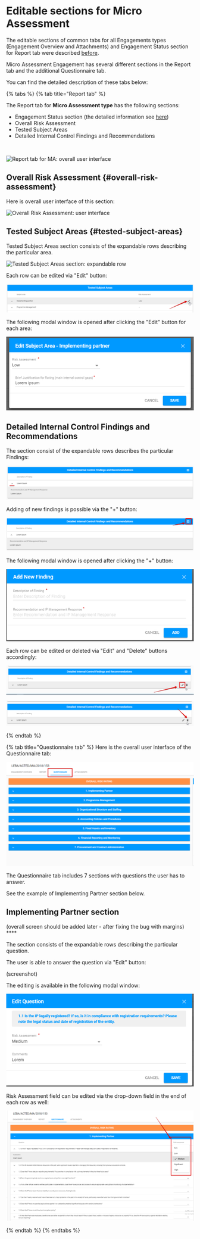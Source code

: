 # Editable sections for Micro Assessment

The editable sections of common tabs for all Engagements types \(Engagement Overview and Attachments\) and Engagement Status section for Report tab were described [before](../editable-tabs-for-all-engagements-types.md).

Micro Assessment Engagement has several different sections in the Report tab and the additional Questionnaire tab. 

You can find the detailed description of these tabs below:

{% tabs %}
{% tab title="Report tab" %}
  
The Report tab for **Micro Assessment type** has the following sections:

* Engagement Status section \(the detailed information see [here](https://new-company.gitbook.io/financial-assurance-module-documentation/~/edit/drafts/-LKaWK99qUYrh74gxVNi/product-end-user-documentation/engagements/edit-by-auditor/editable-tabs-for-all-engagements-types)\)
* Overall Risk Assessment
* Tested Subject Areas
* Detailed Internal Control Findings and Recommendations

​

![Report tab for MA: overall user interface](https://blobscdn.gitbook.com/v0/b/gitbook-28427.appspot.com/o/assets%2F-LJxF2RKg63Q700gpAQ8%2F-LKaWKDkPJAjRqVYilvP%2F-LKaYSaEDieEh4YOY7f-%2F62.png?alt=media&token=643f9794-f14b-47a8-8c7b-da8b71f02d33)

## Overall Risk Assessment {#overall-risk-assessment}

Here is overall user interface of this section:​

![Overall Risk Assessment: user interface](https://blobscdn.gitbook.com/v0/b/gitbook-28427.appspot.com/o/assets%2F-LJxF2RKg63Q700gpAQ8%2F-LKaWKDkPJAjRqVYilvP%2F-LKaXX19WCMVmeBU9VZK%2F63.png?alt=media&token=c457f771-5ea8-46ca-bc2d-914a1b0a9f65)

## Tested Subject Areas {#tested-subject-areas}

Tested Subject Areas section consists of the expandable rows describing the particular area.​

![Tested Subject Areas section: expandable row](https://blobscdn.gitbook.com/v0/b/gitbook-28427.appspot.com/o/assets%2F-LJxF2RKg63Q700gpAQ8%2F-LKaWKDkPJAjRqVYilvP%2F-LKaYsznRzLXoZTk_yP-%2F65.png?alt=media&token=270f1f3a-99f8-40d6-b39e-81a46f3f9397)

Each row can be edited via "Edit" button:

![Edit button](../../../../.gitbook/assets/68.png)

 The following modal window is opened after clicking the "Edit" button for each area:

![Edit Subject Area modal window](../../../../.gitbook/assets/69.png)

## Detailed Internal Control Findings and Recommendations

The section consist of the expandable rows describes the particular Findings:

![Detailed Internal Control Findings and Recommendation: overall interface](../../../../.gitbook/assets/67.png)

Adding of new findings is possible via the "+" button:

![Add findings button](../../../../.gitbook/assets/71.png)

The following modal window is opened after clicking the "+" button:

![Add New Findings modal window](../../../../.gitbook/assets/72.png)

Each row can be edited or deleted via "Edit" and "Delete" buttons accordingly:

![Edit button](../../../../.gitbook/assets/73.png)

![Delete button](../../../../.gitbook/assets/74.png)

  


  


  
{% endtab %}

{% tab title="Questionnaire tab" %}
Here is the overall user interface of the Questionnaire tab:

![Questionnaire tab for MA: overall user interface](../../../../.gitbook/assets/75.png)

The Questionnaire tab includes 7 sections with questions the user has to answer. 

See the example of  Implementing Partner section below. 

## **Implementing Partner section** 

\(overall screen should be added later - after fixing the bug with margins\) ****

The section consists of the expandable rows describing the particular question.

The user is able to answer the question via "Edit" button: 

\(screenshot\) 

The editing is available in the following modal window:

![Edit Question modal window](../../../../.gitbook/assets/77.png)

  
Risk Assessment field can be edited via the drop-down field in the end of each row as well:

![Risk Assessment drop-down list](../../../../.gitbook/assets/80.png)

  
{% endtab %}
{% endtabs %}



  


